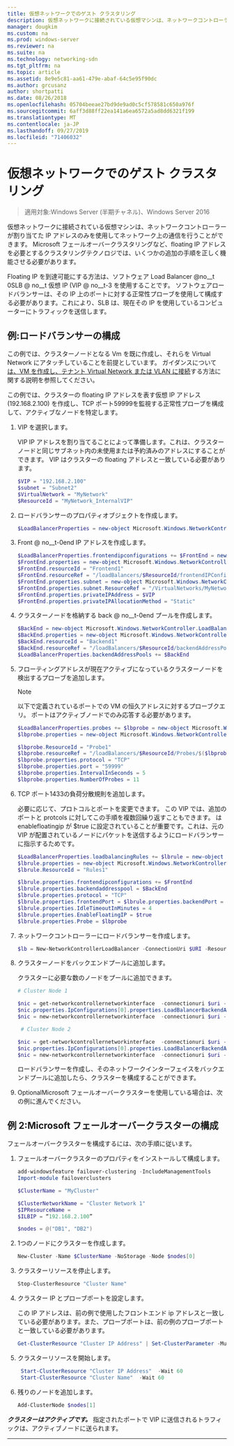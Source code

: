 ```yaml
---
title: 仮想ネットワークでのゲスト クラスタリング
description: 仮想ネットワークに接続されている仮想マシンは、ネットワークコントローラーが割り当てた IP アドレスのみを使用してネットワーク上の通信を行うことができます。  Microsoft フェールオーバークラスタリングなど、floating IP アドレスを必要とするクラスタリングテクノロジでは、いくつかの追加の手順を正しく機能させる必要があります。
manager: dougkim
ms.custom: na
ms.prod: windows-server
ms.reviewer: na
ms.suite: na
ms.technology: networking-sdn
ms.tgt_pltfrm: na
ms.topic: article
ms.assetid: 8e9e5c81-aa61-479e-abaf-64c5e95f90dc
ms.author: grcusanz
author: shortpatti
ms.date: 08/26/2018
ms.openlocfilehash: 05704beeae27bd9de9ad0c5cf578581c650a976f
ms.sourcegitcommit: 6aff3d88ff22ea141a6ea6572a5ad8dd6321f199
ms.translationtype: MT
ms.contentlocale: ja-JP
ms.lasthandoff: 09/27/2019
ms.locfileid: "71406032"
---
```

# <a name="guest-clustering-in-a-virtual-network"></a>仮想ネットワークでのゲスト クラスタリング

>適用対象:Windows Server (半期チャネル)、Windows Server 2016

仮想ネットワークに接続されている仮想マシンは、ネットワークコントローラーが割り当てた IP アドレスのみを使用してネットワーク上の通信を行うことができます。  Microsoft フェールオーバークラスタリングなど、floating IP アドレスを必要とするクラスタリングテクノロジでは、いくつかの追加の手順を正しく機能させる必要があります。

Floating IP を到達可能にする方法は、ソフトウェア Load Balancer @no__t 0SLB @ no__t 仮想 IP \(VIP @ no__t-3 を使用することです。  ソフトウェアロードバランサーは、その IP 上のポートに対する正常性プローブを使用して構成する必要があります。これにより、SLB は、現在その IP を使用しているコンピューターにトラフィックを送信します。


## <a name="example-load-balancer-configuration"></a>例:ロードバランサーの構成

この例では、クラスターノードとなる Vm を既に作成し、それらを Virtual Network にアタッチしていることを前提としています。  ガイダンスについて[は、VM を作成し、テナント Virtual Network または VLAN に接続](https://technet.microsoft.com/windows-server-docs/networking/sdn/manage/create-a-tenant-vm)する方法に関する説明を参照してください。  

この例では、クラスターの floating IP アドレスを表す仮想 IP アドレス (192.168.2.100) を作成し、TCP ポート59999を監視する正常性プローブを構成して、アクティブなノードを特定します。

1. VIP を選択します。<p>VIP IP アドレスを割り当てることによって準備します。これは、クラスターノードと同じサブネット内の未使用または予約済みのアドレスにすることができます。  VIP はクラスターの floating アドレスと一致している必要があります。

   ```PowerShell
   $VIP = "192.168.2.100"
   $subnet = "Subnet2"
   $VirtualNetwork = "MyNetwork"
   $ResourceId = "MyNetwork_InternalVIP"
   ```

2. ロードバランサーのプロパティオブジェクトを作成します。

   ```PowerShell
   $LoadBalancerProperties = new-object Microsoft.Windows.NetworkController.LoadBalancerProperties
   ```

3. Front @ no__t-0end IP アドレスを作成します。

   ```PowerShell
   $LoadBalancerProperties.frontendipconfigurations += $FrontEnd = new-object Microsoft.Windows.NetworkController.LoadBalancerFrontendIpConfiguration
   $FrontEnd.properties = new-object Microsoft.Windows.NetworkController.LoadBalancerFrontendIpConfigurationProperties
   $FrontEnd.resourceId = "Frontend1"
   $FrontEnd.resourceRef = "/loadBalancers/$ResourceId/frontendIPConfigurations/$($FrontEnd.resourceId)"
   $FrontEnd.properties.subnet = new-object Microsoft.Windows.NetworkController.Subnet
   $FrontEnd.properties.subnet.ResourceRef = "/VirtualNetworks/MyNetwork/Subnets/Subnet2"
   $FrontEnd.properties.privateIPAddress = $VIP
   $FrontEnd.properties.privateIPAllocationMethod = "Static"
   ```

4. クラスターノードを格納する back @ no__t-0end プールを作成します。

   ```PowerShell
   $BackEnd = new-object Microsoft.Windows.NetworkController.LoadBalancerBackendAddressPool
   $BackEnd.properties = new-object Microsoft.Windows.NetworkController.LoadBalancerBackendAddressPoolProperties
   $BackEnd.resourceId = "Backend1"
   $BackEnd.resourceRef = "/loadBalancers/$ResourceId/backendAddressPools/$($BackEnd.resourceId)"
   $LoadBalancerProperties.backendAddressPools += $BackEnd
   ```

5. フローティングアドレスが現在アクティブになっているクラスターノードを検出するプローブを追加します。 

   >[!NOTE]
   >以下で定義されているポートでの VM の恒久アドレスに対するプローブクエリ。  ポートはアクティブノードでのみ応答する必要があります。 

   ```PowerShell
   $LoadBalancerProperties.probes += $lbprobe = new-object Microsoft.Windows.NetworkController.LoadBalancerProbe
   $lbprobe.properties = new-object Microsoft.Windows.NetworkController.LoadBalancerProbeProperties

   $lbprobe.ResourceId = "Probe1"
   $lbprobe.resourceRef = "/loadBalancers/$ResourceId/Probes/$($lbprobe.resourceId)"
   $lbprobe.properties.protocol = "TCP"
   $lbprobe.properties.port = "59999"
   $lbprobe.properties.IntervalInSeconds = 5
   $lbprobe.properties.NumberOfProbes = 11
   ```

6. TCP ポート1433の負荷分散規則を追加します。<p>必要に応じて、プロトコルとポートを変更できます。  この VIP では、追加のポートと protcols に対してこの手順を複数回繰り返すこともできます。  は enablefloatingip が $true に設定されていることが重要です。これは、元の VIP が配置されているノードにパケットを送信するようにロードバランサーに指示するためです。

   ```PowerShell
   $LoadBalancerProperties.loadbalancingRules += $lbrule = new-object Microsoft.Windows.NetworkController.LoadBalancingRule
   $lbrule.properties = new-object Microsoft.Windows.NetworkController.LoadBalancingRuleProperties
   $lbrule.ResourceId = "Rules1"

   $lbrule.properties.frontendipconfigurations += $FrontEnd
   $lbrule.properties.backendaddresspool = $BackEnd 
   $lbrule.properties.protocol = "TCP"
   $lbrule.properties.frontendPort = $lbrule.properties.backendPort = 1433 
   $lbrule.properties.IdleTimeoutInMinutes = 4
   $lbrule.properties.EnableFloatingIP = $true
   $lbrule.properties.Probe = $lbprobe
   ```

7. ネットワークコントローラーにロードバランサーを作成します。

   ```PowerShell
   $lb = New-NetworkControllerLoadBalancer -ConnectionUri $URI -ResourceId $ResourceId -Properties $LoadBalancerProperties -Force
   ```

8. クラスターノードをバックエンドプールに追加します。<p>クラスターに必要な数のノードをプールに追加できます。

   ```PowerShell
   # Cluster Node 1

   $nic = get-networkcontrollernetworkinterface  -connectionuri $uri -resourceid "ClusterNode1_Network-Adapter"
   $nic.properties.IpConfigurations[0].properties.LoadBalancerBackendAddressPools += $lb.properties.backendaddresspools[0]
   $nic = new-networkcontrollernetworkinterface  -connectionuri $uri -resourceid $nic.resourceid -properties $nic.properties -force

    # Cluster Node 2

   $nic = get-networkcontrollernetworkinterface  -connectionuri $uri -resourceid "ClusterNode2_Network-Adapter"
   $nic.properties.IpConfigurations[0].properties.LoadBalancerBackendAddressPools += $lb.properties.backendaddresspools[0]
   $nic = new-networkcontrollernetworkinterface  -connectionuri $uri -resourceid $nic.resourceid -properties $nic.properties -force
   ```

   ロードバランサーを作成し、そのネットワークインターフェイスをバックエンドプールに追加したら、クラスターを構成することができます。  

9. OptionalMicrosoft フェールオーバークラスターを使用している場合は、次の例に進んでください。 

## <a name="example-2-configuring-a-microsoft-failover-cluster"></a>例 2:Microsoft フェールオーバークラスターの構成

フェールオーバークラスターを構成するには、次の手順に従います。

1. フェールオーバークラスターのプロパティをインストールして構成します。

   ```PowerShell
   add-windowsfeature failover-clustering -IncludeManagementTools
   Import-module failoverclusters

   $ClusterName = "MyCluster"
   
   $ClusterNetworkName = "Cluster Network 1"
   $IPResourceName =  
   $ILBIP = “192.168.2.100” 

   $nodes = @("DB1", "DB2")
   ```

2. 1つのノードにクラスターを作成します。

   ```PowerShell
   New-Cluster -Name $ClusterName -NoStorage -Node $nodes[0]
   ```

3. クラスターリソースを停止します。

   ```PowerShell
   Stop-ClusterResource "Cluster Name" 
   ```

4. クラスター IP とプローブポートを設定します。<p>この IP アドレスは、前の例で使用したフロントエンド ip アドレスと一致している必要があります。また、プローブポートは、前の例のプローブポートと一致している必要があります。

   ```PowerShell
   Get-ClusterResource "Cluster IP Address" | Set-ClusterParameter -Multiple @{"Address"="$ILBIP";"ProbePort"="59999";"SubnetMask"="255.255.255.255";"Network"="$ClusterNetworkName";"EnableDhcp"=0}
   ```

5. クラスターリソースを開始します。

   ```PowerShell
    Start-ClusterResource "Cluster IP Address"  -Wait 60 
    Start-ClusterResource "Cluster Name"  -Wait 60 
   ```

6. 残りのノードを追加します。

   ```PowerShell
   Add-ClusterNode $nodes[1]
   ```

_**クラスターはアクティブです。**_ 指定されたポートで VIP に送信されるトラフィックは、アクティブノードに送られます。

---